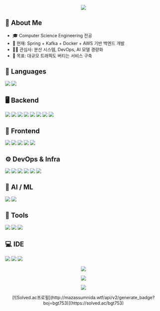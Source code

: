 <!-- header -->
<p align='center'>
  <img src="https://capsule-render.vercel.app/api?type=waving&color=gradient&gradient=8E2DE2,4A00E0,00F260&height=240&section=header&text=Welcome+to+Gyeongt%27s+GitHub&fontSize=52&fontAlignY=45&fontColor=FFFFFF&animation=wave&fontAlign=50"/>
</p>

## 🙋 About Me
- 🎓 Computer Science Engineering 전공
- 🔭 현재: Spring + Kafka + Docker + AWS 기반 백엔드 개발
- 🧑‍💻 관심사: 분산 시스템, DevOps, AI 모델 경량화
- 🎯 목표: 대규모 트래픽도 버티는 서비스 구축

<!-- 기술 스택 -->
## 📌 Languages
<p>
  <img src="https://img.shields.io/badge/Java-b07219?style=flat-square&logo=openjdk&logoColor=white"/>
  <img src="https://img.shields.io/badge/Python-3776AB?style=flat-square&logo=python&logoColor=white"/>
</p>

## 🖥 Backend
<p>
  <img src="https://img.shields.io/badge/Spring Boot-6DB33F?style=flat-square&logo=springboot&logoColor=white"/>
  <img src="https://img.shields.io/badge/Spring Data JPA-6DB33F?style=flat-square&logo=spring&logoColor=white"/>
  <img src="https://img.shields.io/badge/MyBatis-FF6A00?style=flat-square&logoColor=white"/>
  <img src="https://img.shields.io/badge/MySQL-4479A1?style=flat-square&logo=mysql&logoColor=white"/>
  <img src="https://img.shields.io/badge/Redis-DC382D?style=flat-square&logo=redis&logoColor=white"/>
  <img src="https://img.shields.io/badge/Kafka-231F20?style=flat-square&logo=apachekafka&logoColor=white"/>
  <img src="https://img.shields.io/badge/Django-092E20?style=flat-square&logo=django&logoColor=white"/>
  <img src="https://img.shields.io/badge/Flask-000000?style=flat-square&logo=flask&logoColor=white"/>
</p>

## 🎨 Frontend
<p>
  <img src="https://img.shields.io/badge/HTML5-E34F26?style=flat-square&logo=html5&logoColor=white"/>
  <img src="https://img.shields.io/badge/CSS3-1572B6?style=flat-square&logo=css3&logoColor=white"/>
  <img src="https://img.shields.io/badge/JavaScript-F7DF1E?style=flat-square&logo=javascript&logoColor=white"/>
  <img src="https://img.shields.io/badge/React-61DAFB?style=flat-square&logo=react&logoColor=white"/>
  <img src="https://img.shields.io/badge/React Native-61DAFB?style=flat-square&logo=react&logoColor=white"/>
</p>

## ⚙️ DevOps & Infra
<p>
  <img src="https://img.shields.io/badge/Docker-2496ED?style=flat-square&logo=docker&logoColor=white"/>
  <img src="https://img.shields.io/badge/Nginx-009639?style=flat-square&logo=nginx&logoColor=white"/>
  <img src="https://img.shields.io/badge/GitHub Actions-2088FF?style=flat-square&logo=githubactions&logoColor=white"/>
  <img src="https://img.shields.io/badge/AWS-232F3E?style=flat-square&logo=amazonaws&logoColor=white"/>
  <img src="https://img.shields.io/badge/Prometheus-E6522C?style=flat-square&logo=prometheus&logoColor=white"/>
  <img src="https://img.shields.io/badge/Grafana-F46800?style=flat-square&logo=grafana&logoColor=white"/>
</p>

## 🤖 AI / ML
<p>
  <img src="https://img.shields.io/badge/OpenCV-5C3EE8?style=flat-square&logo=opencv&logoColor=white"/>
  <img src="https://img.shields.io/badge/PyTorch-EE4C2C?style=flat-square&logo=pytorch&logoColor=white"/>
</p>

## 🔧 Tools
<p>
  <img src="https://img.shields.io/badge/Git-F05032?style=flat-square&logo=git&logoColor=white"/>
  <img src="https://img.shields.io/badge/GitHub-181717?style=flat-square&logo=github&logoColor=white"/>
  <img src="https://img.shields.io/badge/Postman-FF6C37?style=flat-square&logo=postman&logoColor=white"/>
</p>

## 💻 IDE
<p>
  <img src="https://img.shields.io/badge/VSCode-007ACC?style=flat-square&logo=visualstudiocode&logoColor=white"/>  
  <img src="https://img.shields.io/badge/IntelliJ IDEA-000000?style=flat-square&logo=intellijidea&logoColor=white"/>  
  <img src="https://img.shields.io/badge/Eclipse-2C2255?style=flat-square&logo=eclipse&logoColor=white"/>  
</p>

<!-- GitHub Stats -->
<p align="center">
  <img src="https://github-readme-stats.vercel.app/api?username=gyeongt&show_icons=true&theme=radical" />
</p>

<p align="center">
  <img src="https://github-readme-stats.vercel.app/api/top-langs/?username=gyeongt&layout=compact&theme=radical" />
</p>

<p align="center">
  <img src="https://streak-stats.demolab.com?user=gyeongt&theme=radical&hide_border=true" />
</p>
<p align="center">
  [![Solved.ac프로필](http://mazassumnida.wtf/api/v2/generate_badge?boj=bgt753)](https://solved.ac/bgt753)
</p>
